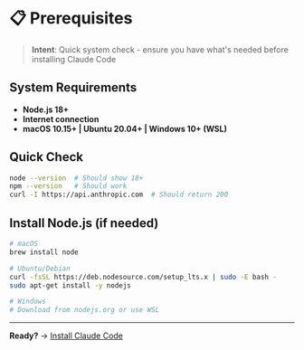 # 📋 Prerequisites

> **Intent**: Quick system check - ensure you have what's needed before installing Claude Code

## System Requirements
- **Node.js 18+**
- **Internet connection**
- **macOS 10.15+ | Ubuntu 20.04+ | Windows 10+ (WSL)**

## Quick Check
```bash
node --version  # Should show 18+
npm --version   # Should work
curl -I https://api.anthropic.com  # Should return 200
```

## Install Node.js (if needed)
```bash
# macOS
brew install node

# Ubuntu/Debian  
curl -fsSL https://deb.nodesource.com/setup_lts.x | sudo -E bash -
sudo apt-get install -y nodejs

# Windows
# Download from nodejs.org or use WSL
```

---

**Ready?** → [Install Claude Code](README.md)
